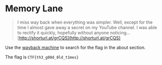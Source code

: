 # Memory Lane

> I miss way back when everything was simpler. Well, except for the time I almost gave away a secret on my YouTube channel. I was able to rectify it quickly, hopefully without anyone noticing... [http://shorturl.at/grCQS](http://shorturl.at/grCQS)

Use the [wayback machine](https://web.archive.org/) to search for the flag in the about section.

The flag is `CTF{th3_g00d_0ld_t1mes}`
